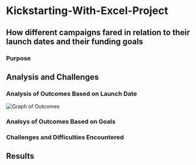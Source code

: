 # Kickstarting-With-Excel-Project
## How different campaigns fared in relation to their launch dates and their funding goals
### Purpose
## Analysis and Challenges 
### Analysis of Outcomes Based on Launch Date
![Graph of Outcomes](/assets/images/Outcomes-Based-on-Launch-Date.png)
### Analsys of Outcomes Based on Goals
### Challenges and Difficulties Encountered 
## Results

